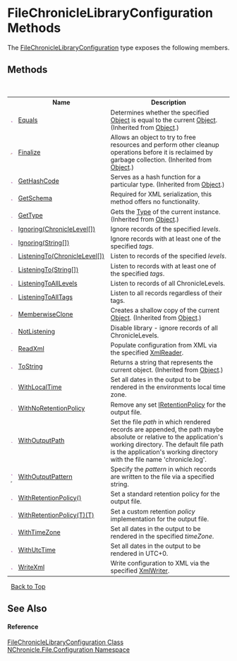 # FileChronicleLibraryConfiguration Methods
 

The <a href="T_NChronicle_File_Configuration_FileChronicleLibraryConfiguration.md">FileChronicleLibraryConfiguration</a> type exposes the following members.


## Methods
&nbsp;<table><tr><th></th><th>Name</th><th>Description</th></tr><tr><td>![Public method](media/pubmethod.gif "Public method")</td><td><a href="http://msdn2.microsoft.com/en-us/library/bsc2ak47" target="_blank">Equals</a></td><td>
Determines whether the specified <a href="http://msdn2.microsoft.com/en-us/library/e5kfa45b" target="_blank">Object</a> is equal to the current <a href="http://msdn2.microsoft.com/en-us/library/e5kfa45b" target="_blank">Object</a>.
 (Inherited from <a href="http://msdn2.microsoft.com/en-us/library/e5kfa45b" target="_blank">Object</a>.)</td></tr><tr><td>![Protected method](media/protmethod.gif "Protected method")</td><td><a href="http://msdn2.microsoft.com/en-us/library/4k87zsw7" target="_blank">Finalize</a></td><td>
Allows an object to try to free resources and perform other cleanup operations before it is reclaimed by garbage collection.
 (Inherited from <a href="http://msdn2.microsoft.com/en-us/library/e5kfa45b" target="_blank">Object</a>.)</td></tr><tr><td>![Public method](media/pubmethod.gif "Public method")</td><td><a href="http://msdn2.microsoft.com/en-us/library/zdee4b3y" target="_blank">GetHashCode</a></td><td>
Serves as a hash function for a particular type.
 (Inherited from <a href="http://msdn2.microsoft.com/en-us/library/e5kfa45b" target="_blank">Object</a>.)</td></tr><tr><td>![Public method](media/pubmethod.gif "Public method")</td><td><a href="M_NChronicle_File_Configuration_FileChronicleLibraryConfiguration_GetSchema.md">GetSchema</a></td><td>
Required for XML serialization, this method offers no functionality.</td></tr><tr><td>![Public method](media/pubmethod.gif "Public method")</td><td><a href="http://msdn2.microsoft.com/en-us/library/dfwy45w9" target="_blank">GetType</a></td><td>
Gets the <a href="http://msdn2.microsoft.com/en-us/library/42892f65" target="_blank">Type</a> of the current instance.
 (Inherited from <a href="http://msdn2.microsoft.com/en-us/library/e5kfa45b" target="_blank">Object</a>.)</td></tr><tr><td>![Public method](media/pubmethod.gif "Public method")</td><td><a href="M_NChronicle_File_Configuration_FileChronicleLibraryConfiguration_Ignoring.md">Ignoring(ChronicleLevel[])</a></td><td>
Ignore records of the specified *levels*.</td></tr><tr><td>![Public method](media/pubmethod.gif "Public method")</td><td><a href="M_NChronicle_File_Configuration_FileChronicleLibraryConfiguration_Ignoring_1.md">Ignoring(String[])</a></td><td>
Ignore records with at least one of the specified *tags*.</td></tr><tr><td>![Public method](media/pubmethod.gif "Public method")</td><td><a href="M_NChronicle_File_Configuration_FileChronicleLibraryConfiguration_ListeningTo.md">ListeningTo(ChronicleLevel[])</a></td><td>
Listen to records of the specified *levels*.</td></tr><tr><td>![Public method](media/pubmethod.gif "Public method")</td><td><a href="M_NChronicle_File_Configuration_FileChronicleLibraryConfiguration_ListeningTo_1.md">ListeningTo(String[])</a></td><td>
Listen to records with at least one of the specified *tags*.</td></tr><tr><td>![Public method](media/pubmethod.gif "Public method")</td><td><a href="M_NChronicle_File_Configuration_FileChronicleLibraryConfiguration_ListeningToAllLevels.md">ListeningToAllLevels</a></td><td>
Listen to records of all ChronicleLevels.</td></tr><tr><td>![Public method](media/pubmethod.gif "Public method")</td><td><a href="M_NChronicle_File_Configuration_FileChronicleLibraryConfiguration_ListeningToAllTags.md">ListeningToAllTags</a></td><td>
Listen to all records regardless of their tags.</td></tr><tr><td>![Protected method](media/protmethod.gif "Protected method")</td><td><a href="http://msdn2.microsoft.com/en-us/library/57ctke0a" target="_blank">MemberwiseClone</a></td><td>
Creates a shallow copy of the current <a href="http://msdn2.microsoft.com/en-us/library/e5kfa45b" target="_blank">Object</a>.
 (Inherited from <a href="http://msdn2.microsoft.com/en-us/library/e5kfa45b" target="_blank">Object</a>.)</td></tr><tr><td>![Public method](media/pubmethod.gif "Public method")</td><td><a href="M_NChronicle_File_Configuration_FileChronicleLibraryConfiguration_NotListening.md">NotListening</a></td><td>
Disable library - ignore records of all ChronicleLevels.</td></tr><tr><td>![Public method](media/pubmethod.gif "Public method")</td><td><a href="M_NChronicle_File_Configuration_FileChronicleLibraryConfiguration_ReadXml.md">ReadXml</a></td><td>
Populate configuration from XML via the specified <a href="http://msdn2.microsoft.com/en-us/library/b8a5e1s5" target="_blank">XmlReader</a>.</td></tr><tr><td>![Public method](media/pubmethod.gif "Public method")</td><td><a href="http://msdn2.microsoft.com/en-us/library/7bxwbwt2" target="_blank">ToString</a></td><td>
Returns a string that represents the current object.
 (Inherited from <a href="http://msdn2.microsoft.com/en-us/library/e5kfa45b" target="_blank">Object</a>.)</td></tr><tr><td>![Public method](media/pubmethod.gif "Public method")</td><td><a href="M_NChronicle_File_Configuration_FileChronicleLibraryConfiguration_WithLocalTime.md">WithLocalTime</a></td><td>
Set all dates in the output to be rendered in the environments local time zone.</td></tr><tr><td>![Public method](media/pubmethod.gif "Public method")</td><td><a href="M_NChronicle_File_Configuration_FileChronicleLibraryConfiguration_WithNoRetentionPolicy.md">WithNoRetentionPolicy</a></td><td>
Remove any set <a href="T_NChronicle_File_Interfaces_IRetentionPolicy.md">IRetentionPolicy</a> for the output file.</td></tr><tr><td>![Public method](media/pubmethod.gif "Public method")</td><td><a href="M_NChronicle_File_Configuration_FileChronicleLibraryConfiguration_WithOutputPath.md">WithOutputPath</a></td><td>
Set the file *path* in which rendered records are appended, the path maybe absolute or relative to the application's working directory. The default file path is the application's working directory with the file name 'chronicle.log'.</td></tr><tr><td>![Public method](media/pubmethod.gif "Public method")![Code example](media/CodeExample.png "Code example")</td><td><a href="M_NChronicle_File_Configuration_FileChronicleLibraryConfiguration_WithOutputPattern.md">WithOutputPattern</a></td><td>
Specify the *pattern* in which records are written to the file via a specified string.</td></tr><tr><td>![Public method](media/pubmethod.gif "Public method")</td><td><a href="M_NChronicle_File_Configuration_FileChronicleLibraryConfiguration_WithRetentionPolicy.md">WithRetentionPolicy()</a></td><td>
Set a standard retention policy for the output file.</td></tr><tr><td>![Public method](media/pubmethod.gif "Public method")</td><td><a href="M_NChronicle_File_Configuration_FileChronicleLibraryConfiguration_WithRetentionPolicy__1.md">WithRetentionPolicy(T)(T)</a></td><td>
Set a custom retention *policy* implementation for the output file.</td></tr><tr><td>![Public method](media/pubmethod.gif "Public method")</td><td><a href="M_NChronicle_File_Configuration_FileChronicleLibraryConfiguration_WithTimeZone.md">WithTimeZone</a></td><td>
Set all dates in the output to be rendered in the specified *timeZone*.</td></tr><tr><td>![Public method](media/pubmethod.gif "Public method")</td><td><a href="M_NChronicle_File_Configuration_FileChronicleLibraryConfiguration_WithUtcTime.md">WithUtcTime</a></td><td>
Set all dates in the output to be rendered in UTC+0.</td></tr><tr><td>![Public method](media/pubmethod.gif "Public method")</td><td><a href="M_NChronicle_File_Configuration_FileChronicleLibraryConfiguration_WriteXml.md">WriteXml</a></td><td>
Write configuration to XML via the specified <a href="http://msdn2.microsoft.com/en-us/library/5y8188ze" target="_blank">XmlWriter</a>.</td></tr></table>&nbsp;
<a href="#filechroniclelibraryconfiguration-methods">Back to Top</a>

## See Also


#### Reference
<a href="T_NChronicle_File_Configuration_FileChronicleLibraryConfiguration.md">FileChronicleLibraryConfiguration Class</a><br /><a href="N_NChronicle_File_Configuration.md">NChronicle.File.Configuration Namespace</a><br />
